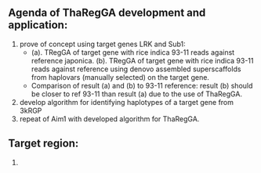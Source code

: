 ## Agenda of ThaRegGA development and application:
1. prove of concept using target genes LRK and Sub1: 
   * (a). TRegGA of target gene with rice indica 93-11 reads against reference japonica. (b). TRegGA of target gene with rice indica 93-11 reads against reference using denovo assembled superscaffolds from haplovars (manually selected) on the target gene.
   * Comparison of result (a) and (b) to 93-11 reference: result (b) should be closer to ref 93-11 than result (a) due to the use of ThaRegGA.
2. develop algorithm for identifying haplotypes of a target gene from 3kRGP
3. repeat of Aim1 with developed algorithm for ThaRegGA.

## Target region:
1. 
